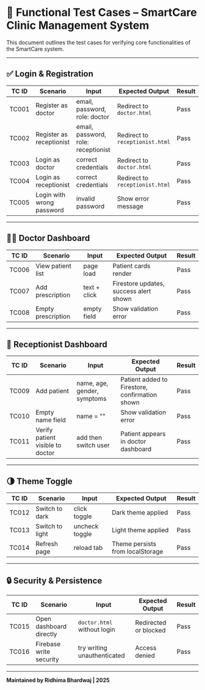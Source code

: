 # 🧪 Functional Test Cases – SmartCare Clinic Management System

This document outlines the test cases for verifying core functionalities of the SmartCare system.

---

## ✅ Login & Registration

| TC ID | Scenario                   | Input                         | Expected Output                          | Result |
|-------|----------------------------|-------------------------------|-------------------------------------------|--------|
| TC001 | Register as doctor         | email, password, role: doctor | Redirect to `doctor.html`                 | Pass   |
| TC002 | Register as receptionist   | email, password, role: receptionist | Redirect to `receptionist.html`     | Pass   |
| TC003 | Login as doctor            | correct credentials           | Redirect to `doctor.html`                 | Pass   |
| TC004 | Login as receptionist      | correct credentials           | Redirect to `receptionist.html`           | Pass   |
| TC005 | Login with wrong password  | invalid password              | Show error message                        | Pass   |

---

## 👩‍⚕️ Doctor Dashboard

| TC ID | Scenario               | Input            | Expected Output                         | Result |
|-------|------------------------|------------------|------------------------------------------|--------|
| TC006 | View patient list      | page load        | Patient cards render                     | Pass   |
| TC007 | Add prescription       | text + click     | Firestore updates, success alert shown   | Pass   |
| TC008 | Empty prescription     | empty field      | Show validation error                    | Pass   |

---

## 🧾 Receptionist Dashboard

| TC ID | Scenario                   | Input                      | Expected Output                      | Result |
|-------|----------------------------|----------------------------|---------------------------------------|--------|
| TC009 | Add patient                | name, age, gender, symptoms | Patient added to Firestore, confirmation shown | Pass |
| TC010 | Empty name field           | name = ""                  | Show validation error                 | Pass   |
| TC011 | Verify patient visible to doctor | add then switch user | Patient appears in doctor dashboard   | Pass   |

---

## 🌗 Theme Toggle

| TC ID | Scenario           | Input        | Expected Output              | Result |
|-------|--------------------|--------------|-------------------------------|--------|
| TC012 | Switch to dark     | click toggle | Dark theme applied            | Pass   |
| TC013 | Switch to light    | uncheck toggle | Light theme applied          | Pass   |
| TC014 | Refresh page       | reload tab   | Theme persists from localStorage | Pass   |

---

## 🔒 Security & Persistence

| TC ID | Scenario                 | Input                  | Expected Output                  | Result |
|-------|--------------------------|------------------------|-----------------------------------|--------|
| TC015 | Open dashboard directly  | `doctor.html` without login | Redirected or blocked          | Pass   |
| TC016 | Firebase write security  | try writing unauthenticated | Access denied                  | Pass   |

---

**Maintained by Ridhima Bhardwaj | 2025**

